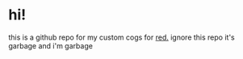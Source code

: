 # hi!
this is a github repo for my custom cogs for [red.](https://github.com/Cog-Creators/Red-DiscordBot) ignore this repo it's garbage and i'm garbage
